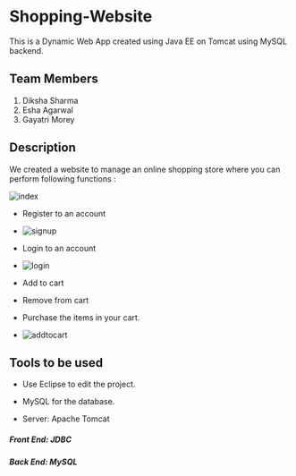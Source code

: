 # Shopping-Website 
This is a Dynamic Web App created using Java EE on Tomcat using MySQL backend.

## Team Members

1. Diksha Sharma
2. Esha Agarwal
3. Gayatri Morey
 
## Description

We created a website to manage an online shopping store where you can perform following functions :

![index](https://user-images.githubusercontent.com/73696792/145044911-8b757159-8cf3-4f08-a023-288eff709a18.png)

- Register to an account 
- ![signup](https://user-images.githubusercontent.com/73696792/145045175-2288398b-890a-447e-a53d-5e3ea36ab48f.png)

- Login to an account
- ![login](https://user-images.githubusercontent.com/73696792/145045412-066ef104-df1f-4635-b3ea-304b900983ab.png)

- Add to cart 
- Remove from cart 
- Purchase the items in your cart.
- ![addtocart](https://user-images.githubusercontent.com/73696792/145045585-30e2e7d5-520d-48e6-83cf-0386be9a4a65.png)


## Tools to be used

- Use Eclipse to edit the project.

- MySQL for the database.

- Server: Apache Tomcat

##### Front End:  JDBC

##### Back End:  MySQL

